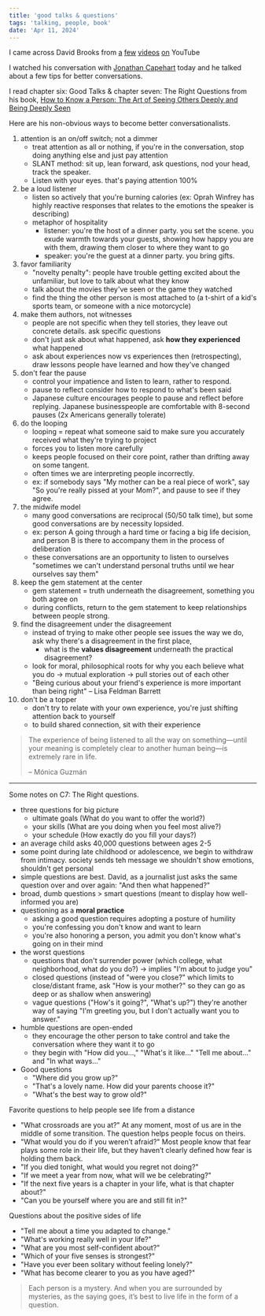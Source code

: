 ```yaml
---
title: 'good talks & questions'
tags: 'talking, people, book'
date: 'Apr 11, 2024'
---
```


I came across David Brooks from [a](https://www.youtube.com/watch?v=YwENbKn3tqI) [few](https://www.youtube.com/watch?v=JsZz6cngPeo) [videos](https://www.youtube.com/watch?v=JKXo5RReky4) [on](https://youtu.be/6_cEbY8-3EQ?si=OHBYwY6okRAKPW-0) YouTube

I watched his conversation with [Jonathan Capehart](https://www.youtube.com/watch?v=Vlk0w-5_JO4) today and he talked about a few tips for better conversations.

I read chapter six: Good Talks & chapter seven: The Right Questions from his book, [How to Know a Person: The Art of Seeing Others Deeply and Being Deeply Seen](https://www.goodreads.com/en/book/show/112974860)

Here are his non-obvious ways to become better conversationalists.

1. attention is an on/off switch; not a dimmer
   - treat attention as all or nothing, if you're in the conversation, stop doing anything else and just pay attention
   - SLANT method: sit up, lean forward, ask questions, nod your head, track the speaker.
   - Listen with your eyes. that's paying attention 100%
2. be a loud listener
   - listen so actively that you're burning calories (ex: Oprah Winfrey has highly reactive responses that relates to the emotions the speaker is describing)
   - metaphor of hospitality
     - listener: you're the host of a dinner party. you set the scene. you exude warmth towards your guests, showing how happy you are with them, drawing them closer to where they want to go
     - speaker: you're the guest at a dinner party. you bring gifts.
3. favor familiarity
   - "novelty penalty": people have trouble getting excited about the unfamiliar, but love to talk about what they know
   - talk about the movies they've seen or the game they watched
   - find the thing the other person is most attached to (a t-shirt of a kid's sports team, or someone with a nice motorcycle)
4. make them authors, not witnesses
   - people are not specific when they tell stories, they leave out concrete details. ask specific questions
   - don't just ask about what happened, ask **how they experienced** what happened
   - ask about experiences now vs experiences then (retrospecting), draw lessons people have learned and how they've changed
5. don't fear the pause
   - control your impatience and listen to learn, rather to respond.
   - pause to reflect consider how to respond to what's been said
   - Japanese culture encourages people to pause and reflect before replying. Japanese businesspeople are comfortable with 8-second pauses (2x Americans generally tolerate)
6. do the looping
   - looping = repeat what someone said to make sure you accurately received what they're trying to project
   - forces you to listen more carefully
   - keeps people focused on their core point, rather than drifting away on some tangent.
   - often times we are interpreting people incorrectly.
   - ex: if somebody says "My mother can be a real piece of work", say "So you're really pissed at your Mom?", and pause to see if they agree.
7. the midwife model
   - many good conversations are reciprocal (50/50 talk time), but some good conversations are by necessity lopsided.
   - ex: person A going through a hard time or facing a big life decision, and person B is there to accompany them in the process of deliberation
   - these conversations are an opportunity to listen to ourselves "sometimes we can't understand personal truths until we hear ourselves say them"
8. keep the gem statement at the center
   - gem statement = truth underneath the disagreement, something you both agree on
   - during conflicts, return to the gem statement to keep relationships between people strong.
9. find the disagreement under the disagreement
   - instead of trying to make other people see issues the way we do, ask why there's a disagreement in the first place,
     - what is the **values disagreement** underneath the practical disagreement?
   - look for moral, philosophical roots for why you each believe what you do -> mutual exploration -> pull stories out of each other
   - "Being curious about your friend's experience is more important than being right" – Lisa Feldman Barrett
10. don't be a topper
    - don't try to relate with your own experience, you're just shifting attention back to yourself
    - to build shared connection, sit with their experience

> The experience of being listened to all the way on something—until your meaning is completely clear to another human being—is extremely rare in life.
>
> – Mónica Guzmán

---

Some notes on C7: The Right questions.

- three questions for big picture
  - ultimate goals (What do you want to offer the world?)
  - your skills (What are you doing when you feel most alive?)
  - your schedule (How exactly do you fill your days?)
- an average child asks 40,000 questions between ages 2-5
- some point during late childhood or adolescence, we begin to withdraw from intimacy. society sends teh message we shouldn't show emotions, shouldn't get personal
- simple questions are best. David, as a journalist just asks the same question over and over again: "And then what happened?"
- broad, dumb questions > smart questions (meant to display how well-informed you are)
- questioning as a **moral practice**
  - asking a good question requires adopting a posture of humility
  - you're confessing you don't know and want to learn
  - you're also honoring a person, you admit you don't know what's going on in their mind
- the worst questions
  - questions that don't surrender power (which college, what neighborhood, what do you do?) -> implies "I'm about to judge you"
  - closed questions (instead of "were you close?" which limits to close/distant frame, ask "How is your mother?" so they can go as deep or as shallow when answering)
  - vague questions ("How's it going?", "What's up?") they're another way of saying "I'm greeting you, but I don't actually want you to answer."
- humble questions are open-ended
  - they encourage the other person to take control and take the conversation where they want it to go
  - they begin with "How did you...," "What's it like..." "Tell me about..." and "In what ways..."
- Good questions
  - "Where did you grow up?"
  - "That's a lovely name. How did your parents choose it?"
  - "What's the best way to grow old?"

Favorite questions to help people see life from a distance

- "What crossroads are you at?" At any moment, most of us are in
  the middle of some transition. The question helps people focus
  on theirs.
- "What would you do if you weren’t afraid?" Most people know
  that fear plays some role in their life, but they haven’t clearly
  defined how fear is holding them back.
- "If you died tonight, what would you regret not doing?"
- "If we meet a year from now, what will we be celebrating?"
- "If the next five years is a chapter in your life, what is that
  chapter about?"
- "Can you be yourself where you are and still fit in?"

Questions about the positive sides of life

- "Tell me about a time you adapted to change."
- "What's working really well in your life?"
- "What are you most self-confident about?"
- "Which of your five senses is strongest?"
- "Have you ever been solitary without feeling lonely?"
- "What has become clearer to you as you have aged?"

> Each person is a mystery. And when you are surrounded by mysteries, as the saying goes, it’s best to live life in the form of a question.
